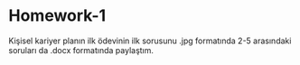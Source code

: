 # Homework-1
Kişisel kariyer planın ilk ödevinin ilk sorusunu .jpg formatında 2-5 arasındaki soruları da .docx formatında paylaştım.
